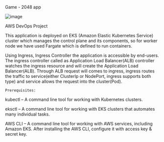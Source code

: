 Game - 2048 app

![image](https://github.com/Rekkha-Shri/game2048/assets/136299028/05e1f39d-008e-42df-974c-88def184951b)

AWS DevOps Project

This application is deployed on EKS (Amazon Elastic Kubernetes Service) cluster which manages the control plane and its components, so for worker node we have used Fargate which is defined to run containers. 

Using Ingress, Ingress Controller the application is accessible by end-users. The ingress controller called as Application Load Balancer(ALB) controller watches the ingress resource and will create the Application Load Balancer(ALB). Through ALB request will comes to ingress, ingress routes the traffic to service(either ClusterIp or NodePort, ingress supports both type) and service allows the request into the cluster(Pod). 

``Prerequisites:``

kubectl – A command line tool for working with Kubernetes clusters.

eksctl – A command line tool for working with EKS clusters that automates many individual tasks.

AWS CLI – A command line tool for working with AWS services, including Amazon EKS. After installing the AWS CLI, configure it with access key & secret key.
